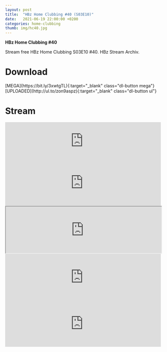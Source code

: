 ```yaml
---
layout: post
title:  "HBz Home Clubbing #40 (S03E10)"
date:   2021-06-19 22:00:00 +0200
categories: home-clubbing
thumb: img/hc40.jpg
---
```

<b>HBz Home Clubbing #40</b>
<p>
Stream free HBz Home Clubbing S03E10 #40. HBz Stream Archiv.
</p>

<h1>Download</h1>
[MEGA](https://bit.ly/3xwtgTL){:target="_blank" class="dl-button mega"}
[UPLOADED](http://ul.to/zon9aspz){:target="_blank" class="dl-button ul"}

<h1>Stream</h1>
<iframe width="100%" height="120" src="https://www.mixcloud.com/widget/iframe/?hide_cover=1&feed=%2FHBz_Archive%2F19062021-hbz-home-clubbing-40-s03e10-reup%2F" frameborder="0" ></iframe>

<iframe scrolling="no" id="hearthis_at_track_6015562" width="100%" height="150" src="https://app.hearthis.at/embed/6015562/transparent_black/?hcolor=&color=&style=2&block_size=2&block_space=1&background=1&waveform=0&cover=0&autoplay=0&css=" frameborder="0" allowtransparency allow="autoplay"><p>Listen to <a href="https://hearthis.at/hbzarchive/hc40/" target="_blank"> HBz Home Clubbing #40 (S03E10)</a> <span>by</span><a href="https://hearthis.at/hbzarchive/" target="_blank" >HBz_Archive</a> <span>on</span> <a href="https://hearthis.at/" target="_blank">hearthis.at</a></p></iframe>

<iframe id="lbry-iframe" width="100%" height="auto" src="https://odysee.com/$/embed/hc40/dc18af4d850b360de491540fb5dd9857ef5520ba?r=DgzV1r6o8wsmEEG4g96yVhvmv6p27qo2" allowfullscreen></iframe>

<iframe src="https://vivo.sx/embed/64c557d546" width="100%" height="auto" scrolling="no" frameborder="0" allowfullscreen></iframe>

<iframe src="https://voe.sx/e/hew4pn0d410q" width="100%" height="auto" scrolling="no" frameborder="0" allowfullscreen></iframe>